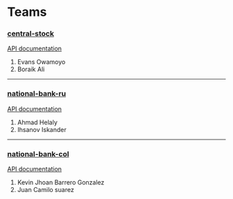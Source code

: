 # Teams

### [central-stock](https://github.com/itis-11013/central-stock)
[API documentation](https://stock-11013.herokuapp.com/swagger-ui/index.html)

1. Evans Owamoyo
2. Boraik Ali

---

### [national-bank-ru](https://github.com/itis-11013/national-bank-ru)
[API documentation](https://national-bank-russia.herokuapp.com/swagger-ui/)

1. Ahmad Helaly
2. Ihsanov Iskander

---

### [national-bank-col](https://github.com/itis-11013/national-bank-col)
[API documentation](https://app.swaggerhub.com/apis/nationalbankco/nationalbankco/1.0.0-oas3)
1. Kevin Jhoan Barrero Gonzalez
2. Juan Camilo suarez

